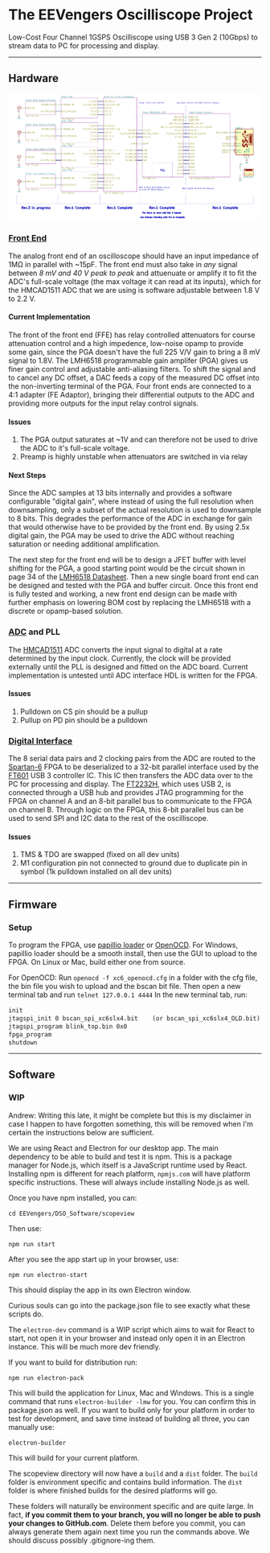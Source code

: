 # The EEVengers Oscilliscope Project
Low-Cost Four Channel 1GSPS Oscilliscope using USB 3 Gen 2 (10Gbps) to stream data to PC for processing and display.
___
## Hardware
![Picture](DSO_Hardware/Block_Diagram.png?raw=true "Block Diagram")

### [Front End](DSO_Hardware/FE)
The analog front end of an oscilloscope should have an input impedance of 1MΩ in parallel with ~15pF. The front end must also take in *any* signal between *8 mV and 40 V peak to peak* and attuenuate or amplify it to fit the ADC's full-scale voltage (the max voltage it can read at its inputs), which for the HMCAD1511 ADC that we are using is software adjustable between 1.8 V to 2.2 V.

#### Current Implementation
The front of the front end (FFE) has relay controlled attenuators for course attenuation control and a high impedence, low-noise opamp to provide some gain, since the PGA doesn't have the full 225 V/V gain to bring a 8 mV signal to 1.8V. The LMH6518 programmable gain amplifer (PGA) gives us finer gain control and adjustable anti-aliasing filters. To shift the signal and to cancel any DC offset, a DAC feeds a copy of the measured DC offset into the non-inverting terminal of the PGA. Four front ends are connected to a 4:1 adapter (FE Adaptor), bringing their differential outputs to the ADC and providing more outputs for the input relay control signals.

#### Issues
1. The PGA output saturates at ~1V and can therefore not be used to drive the ADC to it's full-scale voltage.
2. Preamp is highly unstable when attenuators are switched in via relay

#### Next Steps
Since the ADC samples at 13 bits internally and provides a software configurable "digital gain", where instead of using the full resolution when downsampling, only a subset of the actual resolution is used to downsample to 8 bits. This degrades the performance of the ADC in exchange for gain that would otherwise have to be provided by the front end. By using 2.5x digital gain, the PGA may be used to drive the ADC without reaching saturation or needing additional amplification.

The next step for the front end will be to design a JFET buffer with level shifting for the PGA, a good starting point would be the circuit shown in page 34 of the [LMH6518 Datasheet](http://www.ti.com/lit/ds/symlink/lmh6518.pdf). Then a new single board front end can be designed and tested with the PGA and buffer circuit. Once this front end is fully tested and working, a new front end design can be made with further emphasis on lowering BOM cost by replacing the LMH6518 with a discrete or opamp-based solution.

### [ADC](DSO_Hardware/ADC) and PLL
The [HMCAD1511](https://www.analog.com/media/en/technical-documentation/data-sheets/hmcad1511.pdf) ADC converts the input signal to digital at a rate determined by the input clock. Currently, the clock will be provided externally until the PLL is designed and fitted on the ADC board. Current implementation is untested until ADC interface HDL is written for the FPGA.

#### Issues
1. Pulldown on CS pin should be a pullup
2. Pullup on PD pin should be a pulldown

### [Digital Interface](DSO_Hardware/Digital_Interface)
The 8 serial data pairs and 2 clocking pairs from the ADC are routed to the [Spartan-6](https://www.xilinx.com/products/silicon-devices/fpga/spartan-6.html#documentation) FPGA to be deserialized to a 32-bit parallel interface used by the [FT601](https://www.ftdichip.com/Support/Documents/DataSheets/ICs/DS_FT600Q-FT601Q%20IC%20Datasheet.pdf) USB 3 controller IC. This IC then transfers the ADC data over to the PC for processing and display. The [FT2232H](https://www.ftdichip.com/Support/Documents/DataSheets/ICs/DS_FT2232H.pdf), which uses USB 2, is connected through a USB hub and provides JTAG programming for the FPGA on channel A and an 8-bit parallel bus to communicate to the FPGA on channel B. Through logic on the FPGA, this 8-bit parallel bus can be used to send SPI and I2C data to the rest of the oscilliscope.

#### Issues
1. TMS & TDO are swapped (fixed on all dev units)
2. M1 configuration pin not connected to ground due to duplicate pin in symbol (1k pulldown installed on all dev units)

___
## Firmware
### Setup
To program the FPGA, use [papillio loader](http://www.papilio.cc/index.php?n=Papilio.PapilioLoaderV2) or [OpenOCD](http://openocd.org/). For Windows, papillio loader should be a smooth install, then use the GUI to upload to the FPGA. On Linux or Mac, build either one from source.

For OpenOCD:
Run `openocd -f xc6_openocd.cfg` in a folder with the cfg file, the bin file you wish to upload and the bscan bit file.
Then open a new terminal tab and run `telnet 127.0.0.1 4444`
In the new terminal tab, run:

```
init
jtagspi_init 0 bscan_spi_xc6slx4.bit    (or bscan_spi_xc6slx4_OLD.bit)
jtagspi_program blink_top.bin 0x0
fpga_program
shutdown
```

___
## Software

### WIP
Andrew: Writing this late, it might be complete but this is my disclaimer in case I happen to have forgotten something, this will be removed when I'm certain the instructions below are sufficient.

We are using React and Electron for our desktop app. The main dependency to be able to build and test it is npm. This is a package manager for Node.js, which itself is a JavaScript runtime used by React. Installing npm is different for reach platform, `npmjs.com` will have platform specific instructions. These will always include installing Node.js as well.

Once you have npm installed, you can:
```
cd EEVengers/DSO_Software/scopeview
```
Then use:
```
npm run start
```
After you see the app start up in your browser, use:
```
npm run electron-start
```
This should display the app in its own Electron window.

Curious souls can go into the package.json file to see exactly what these scripts do.

The `electron-dev` command is a WIP script which aims to wait for React to start, not open it in your browser and instead only open it in an Electron instance. This will be much more dev friendly.

If you want to build for distribution run:
```
npm run electron-pack
```
This will build the application for Linux, Mac and Windows. This is a single command that runs `electron-builder -lmw` for you. You can confirm this in package.json as well. If you want to build only for your platform in order to test for development, and save time instead of building all three, you can manually use:
```
electron-builder
```
This will build for your current platform.

The scopeview directory will now have a `build` and a `dist` folder. The `build` folder is environment specific and contains build information. The `dist` folder is where finished builds for the desired platforms will go.

These folders will naturally be environment specific and are quite large. In fact, **if you commit them to your branch, you will no longer be able to push your changes to GitHub.com**. Delete them before you commit, you can always generate them again next time you run the commands above. We should discuss possibly .gitignore-ing them.
